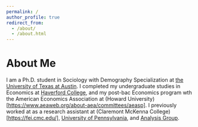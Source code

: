 ```yaml
---
permalink: /
author_profile: true
redirect_from:
  - /about/
  - /about.html
---
```



# About Me

I am a Ph.D. student in Sociology with Demography Specialization at [the University of Texas at Austin](https://liberalarts.utexas.edu/sociology/graduate-program/). I completed my undergraduate studies in Economics at [Haverford College](https://www.haverford.edu/economics/academic-programs), and my post-bac Economics program wth the American Economics Association at (Howard University)[https://www.aeaweb.org/about-aea/committees/aeasp]. I previously worked at as a research assistant at (Claremont McKenna College)[https://fei.cmc.edu/], [University of Pennsylvania](https://lauder.wharton.upenn.edu/), and [Analysis Group](https://www.analysisgroup.com/).

